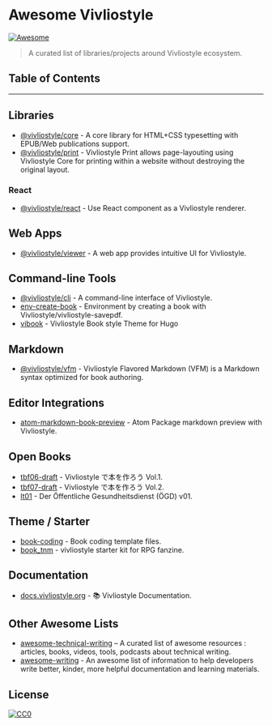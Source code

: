 # Awesome Vivliostyle

[![Awesome](https://awesome.re/badge.svg)](https://awesome.re)

> A curated list of libraries/projects around Vivliostyle ecosystem.

## Table of Contents

<!-- START doctoc generated TOC please keep comment here to allow auto update -->
<!-- DON'T EDIT THIS SECTION, INSTEAD RE-RUN doctoc TO UPDATE -->

<!-- END doctoc generated TOC please keep comment here to allow auto update -->

---

## Libraries

- [@vivliostyle/core](https://github.com/vivliostyle/vivliostyle.js/tree/master/packages/core) - A core library for HTML+CSS typesetting with EPUB/Web publications support.
- [@vivliostyle/print](https://github.com/vivliostyle/vivliostyle-print) - Vivliostyle Print allows page-layouting using Vivliostyle Core for printing within a website without destroying the original layout.

### React

- [@vivliostyle/react](https://github.com/vivliostyle/vivliostyle.js/tree/master/packages/react) - Use React component as a Vivliostyle renderer.

## Web Apps

- [@vivliostyle/viewer](https://github.com/vivliostyle/vivliostyle.js/tree/master/packages/viewer) - A web app provides intuitive UI for Vivliostyle.

## Command-line Tools

- [@vivliostyle/cli](https://github.com/vivliostyle/vivliostyle-cli) - A command-line interface of Vivliostyle.
- [env-create-book](https://github.com/akabekobeko/env-create-book) - Environment by creating a book with Vivliostyle/vivliostyle-savepdf.
- [vibook](https://github.com/shunito/vibook) - Vivliostyle Book style Theme for Hugo

## Markdown

- [@vivliostyle/vfm](https://github.com/vivliostyle/vfm) - Vivliostyle Flavored Markdown (VFM) is a Markdown syntax optimized for book authoring.

## Editor Integrations

- [atom-markdown-book-preview](https://github.com/lwohtsu/atom-markdown-book-preview) - Atom Package markdown preview with Vivliostyle.

## Open Books

- [tbf06-draft](https://github.com/spring-raining/tbf06-draft) - Vivliostyle で本を作ろう Vol.1.
- [tbf07-draft](https://github.com/spring-raining/tbf07-draft) - Vivliostyle で本を作ろう Vol.2.
- [lt01](https://github.com/consortium/lt01) - Der Öffentliche Gesundheitsdienst (ÖGD) v01.

## Theme / Starter

- [book-coding](https://github.com/hybrid-publishing-group/book-coding) - Book coding template files.
- [book_tnm](https://github.com/liarnose/book_tnm) - vivliostyle starter kit for RPG fanzine.

## Documentation

- [docs.vivliostyle.org](https://github.com/vivliostyle/docs.vivliostyle.org) - 📚 Vivliostyle Documentation.

## Other Awesome Lists

- [awesome-technical-writing](https://github.com/BolajiAyodeji/awesome-technical-writing#readme) – A curated list of awesome resources : articles, books, videos, tools, podcasts about technical writing.
- [awesome-writing](https://github.com/jenniferlynparsons/awesome-writing) - An awesome list of information to help developers write better, kinder, more helpful documentation and learning materials.

## License

[![CC0](https://i.creativecommons.org/p/zero/1.0/88x31.png)](https://creativecommons.org/publicdomain/zero/1.0/)

